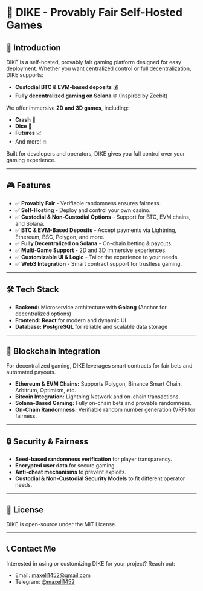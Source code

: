 # 🎲 DIKE - Provably Fair Self-Hosted Games

## 🚀 Introduction
DIKE is a self-hosted, provably fair gaming platform designed for easy deployment. Whether you want centralized control or full decentralization, DIKE supports:

- **Custodial BTC & EVM-based deposits** 💰
- **Fully decentralized gaming on Solana** 🌐 (Inspired by Zeebit)

We offer immersive **2D and 3D games**, including:

- **Crash** 🚀
- **Dice** 🎲
- **Futures** 📈
- And more! 🔥

Built for developers and operators, DIKE gives you full control over your gaming experience.

---

## 🎮 Features

- ✅ **Provably Fair** - Verifiable randomness ensures fairness.
- ✅ **Self-Hosting** - Deploy and control your own casino.
- ✅ **Custodial & Non-Custodial Options** - Support for BTC, EVM chains, and Solana.
- ✅ **BTC & EVM-Based Deposits** - Accept payments via Lightning, Ethereum, BSC, Polygon, and more.
- ✅ **Fully Decentralized on Solana** - On-chain betting & payouts.
- ✅ **Multi-Game Support** - 2D and 3D immersive experiences.
- ✅ **Customizable UI & Logic** - Tailor the experience to your needs.
- ✅ **Web3 Integration** - Smart contract support for trustless gaming.

---

## 🛠 Tech Stack

- **Backend:** Microservice architecture with **Golang** (Anchor for decentralized options)
- **Frontend:** **React** for modern and dynamic UI
- **Database:** **PostgreSQL** for reliable and scalable data storage

---

## 🔗 Blockchain Integration
For decentralized gaming, DIKE leverages smart contracts for fair bets and automated payouts.

- **Ethereum & EVM Chains:** Supports Polygon, Binance Smart Chain, Arbitrum, Optimism, etc.
- **Bitcoin Integration:** Lightning Network and on-chain transactions.
- **Solana-Based Gaming:** Fully on-chain bets and provable randomness.
- **On-Chain Randomness:** Verifiable random number generation (VRF) for fairness.

---

## 🔒 Security & Fairness
- **Seed-based randomness verification** for player transparency.
- **Encrypted user data** for secure gaming.
- **Anti-cheat mechanisms** to prevent exploits.
- **Custodial & Non-Custodial Security Models** to fit different operator needs.

---

## 📜 License
DIKE is open-source under the MIT License.

---

## 📞 Contact Me
Interested in using or customizing DIKE for your project? Reach out:
- Email: [maxell1452@gmail.com](mailto:maxell1452@gmail.com)
- Telegram: [@maxell1452](https://t.me/maxell1452)
